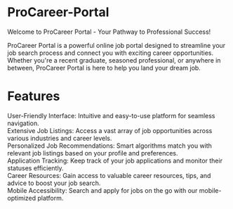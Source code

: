 # ProCareer-Portal

Welcome to ProCareer Portal - Your Pathway to Professional Success!

ProCareer Portal is a powerful online job portal designed to streamline your job search process and connect you with exciting career opportunities. Whether you're a recent graduate, seasoned professional, or anywhere in between, ProCareer Portal is here to help you land your dream job.

# Features<br>
User-Friendly Interface: Intuitive and easy-to-use platform for seamless navigation.<br>
Extensive Job Listings: Access a vast array of job opportunities across various industries and career levels.<br>
Personalized Job Recommendations: Smart algorithms match you with relevant job listings based on your profile and preferences.<br>
Application Tracking: Keep track of your job applications and monitor their statuses efficiently.<br>
Career Resources: Gain access to valuable career resources, tips, and advice to boost your job search.<br>
Mobile Accessibility: Search and apply for jobs on the go with our mobile-optimized platform.
